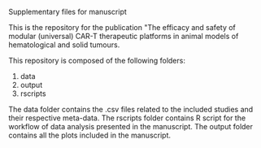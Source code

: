 Supplementary files for manuscript

This is the repository for the publication "The efficacy and safety of modular (universal) CAR-T therapeutic platforms in animal models of hematological and solid tumours.

This repository is composed of the following folders:

1. data
2. output
3. rscripts

The data folder contains the .csv files related to the included studies and their respective meta-data.
The rscripts folder contains R script for the workflow of data analysis presented in the manuscript. 
The output folder contains all the plots included in the manuscript.
